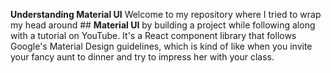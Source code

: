**Understanding Material UI**
Welcome to my repository where I tried to wrap my head around ## **Material UI** by building a project while following along with a tutorial on YouTube. 
It's a React component library that follows Google's Material Design guidelines, which is kind of like when you invite your fancy aunt to dinner 
and try to impress her with your class.
